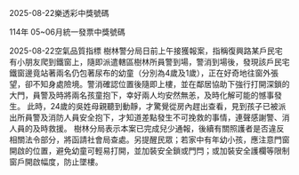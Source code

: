 
2025-08-22樂透彩中獎號碼

                                
114年 05~06月統一發票中獎號碼
                             
2025-08-22空氣品質指標
                               樹林警分局日前上午接獲報案，指稱復興路某戶民宅有小朋友爬到鐵窗上，隨即派遣轄區樹林所員警到場，警消到場後，發現該戶民宅鐵窗邊竟站著兩名仍包著尿布的幼童（分別為4歲及1歲），正在好奇地往窗外張望，卻不知身處險境。警消確認位置後隨即上樓，並在鄰居協助下強行打開深鎖的大門，員警及時將兩名孩童抱下，幸好兩人均安然無恙，及時化解可能的憾事發生。 此時，24歲的吳姓母親聽到動靜，才驚覺從房內趕出查看，見到孩子已被派出所員警及消防人員安全抱下，才知道差點發生不可挽救的事情，連聲感謝警、消人員的及時救援。 樹林分局表示本案已完成兒少通報，後續有關照護者是否違反相關法令部分，將函請社會局查處。另提醒民眾；若家中有年幼小孩，應注意門窗開啟的位置，避免幼童可輕易打開，並加裝安全鎖或門閂；或加裝安全護欄等限制窗戶開啟幅度，防止墜樓。